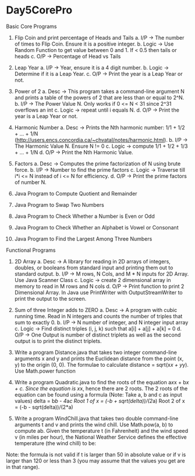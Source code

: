# Day5CorePro

Basic Core Programs
1. Flip Coin and print percentage of Heads and Tails
a. I/P -> The number of times to Flip Coin. Ensure it is a positive integer.
b. Logic -> Use Random Function to get value between 0 and 1. If < 0.5 then tails or
heads
c. O/P -> Percentage of Head vs Tails
2. Leap Year
a. I/P -> Year, ensure it is a 4 digit number.
b. Logic -> Determine if it is a Leap Year.
c. O/P -> Print the year is a Leap Year or not.
3. Power of 2
a. Desc -> This program takes a command-line argument N and prints a table of the
powers of 2 that are less than or equal to 2^N.
b. I/P -> The Power Value N. Only works if 0 <= N < 31 since 2^31 overflows an int
c. Logic -> repeat until i equals N.
d. O/P -> Print the year is a Leap Year or not.
4. Harmonic Number
a. Desc -> Prints the Nth harmonic number: 1/1 + 1/2 + ... + 1/N
(http://users.encs.concordia.ca/~chvatal/notes/harmonic.html).
b. I/P -> The Harmonic Value N. Ensure N != 0
c. Logic -> compute 1/1 + 1/2 + 1/3 + ... + 1/N
d. O/P -> Print the Nth Harmonic Value.
5. Factors
a. Desc -> Computes the prime factorization of N using brute force.
b. I/P -> Number to find the prime factors
c. Logic -> Traverse till i*i <= N instead of i <= N for efficiency.
d. O/P -> Print the prime factors of number N.

6. Java Program to Compute Quotient and Remainder
7. Java Program to Swap Two Numbers
8. Java Program to Check Whether a Number is Even or Odd
9. Java Program to Check Whether an Alphabet is Vowel or Consonant
10. Java Program to Find the Largest Among Three Numbers

Functional Programs

1. 2D Array
a. Desc -> A library for reading in 2D arrays of integers, doubles, or booleans from
standard input and printing them out to standard output.
b. I/P -> M rows, N Cols, and M * N inputs for 2D Array. Use Java Scanner Class
c. Logic -> create 2 dimensional array in memory to read in M rows and N cols
d. O/P -> Print function to print 2 Dimensional Array. In Java use PrintWriter with
OutputStreamWriter to print the output to the screen.

2. Sum of three Integer adds to ZERO
a. Desc -> A program with cubic running time. Read in N integers and counts the
number of triples that sum to exactly 0.
b. I/P -> N number of integer, and N integer input array
c. Logic -> Find distinct triples (i, j, k) such that a[i] + a[j] + a[k] = 0
d. O/P -> One Output is number of distinct triplets as well as the second output is to
print the distinct triplets.

3. Write a program Distance.java that takes two integer command-line arguments x
and y and prints the Euclidean distance from the point (x, y) to the origin (0, 0). The
formulae to calculate distance = sqrt(x*x + y*y). Use Math.power function
4. Write a program Quadratic.java to find the roots of the equation a*x*x + b*x + c.
Since the equation is x*x, hence there are 2 roots. The 2 roots of the equation
can be found using a formula (Note: Take a, b and c as input values)
delta = b*b - 4*a*c
Root 1 of x = (-b + sqrt(delta))/(2*a)
Root 2 of x = (-b - sqrt(delta))/(2*a)
5. Write a program WindChill.java that takes two double command-line arguments t
and v and prints the wind chill. Use Math.pow(a, b) to compute ab. Given the
temperature t (in Fahrenheit) and the wind speed v (in miles per hour), the
National Weather Service defines the effective temperature (the wind chill) to be:

Note: the formula is not valid if t is larger than 50 in absolute value or if v is larger
than 120 or less than 3 (you may assume that the values you get are in that range).
